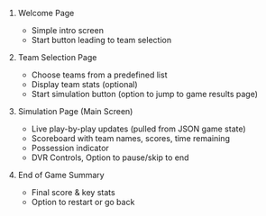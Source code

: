 1. Welcome Page
    - Simple intro screen
    - Start button leading to team selection

2. Team Selection Page
    - Choose teams from a predefined list
    - Display team stats (optional)
    - Start simulation button (option to jump to game results page)

3. Simulation Page (Main Screen)
    - Live play-by-play updates (pulled from JSON game state)
    - Scoreboard with team names, scores, time remaining
    - Possession indicator
    - DVR Controls, Option to pause/skip to end

4. End of Game Summary
    - Final score & key stats
    - Option to restart or go back